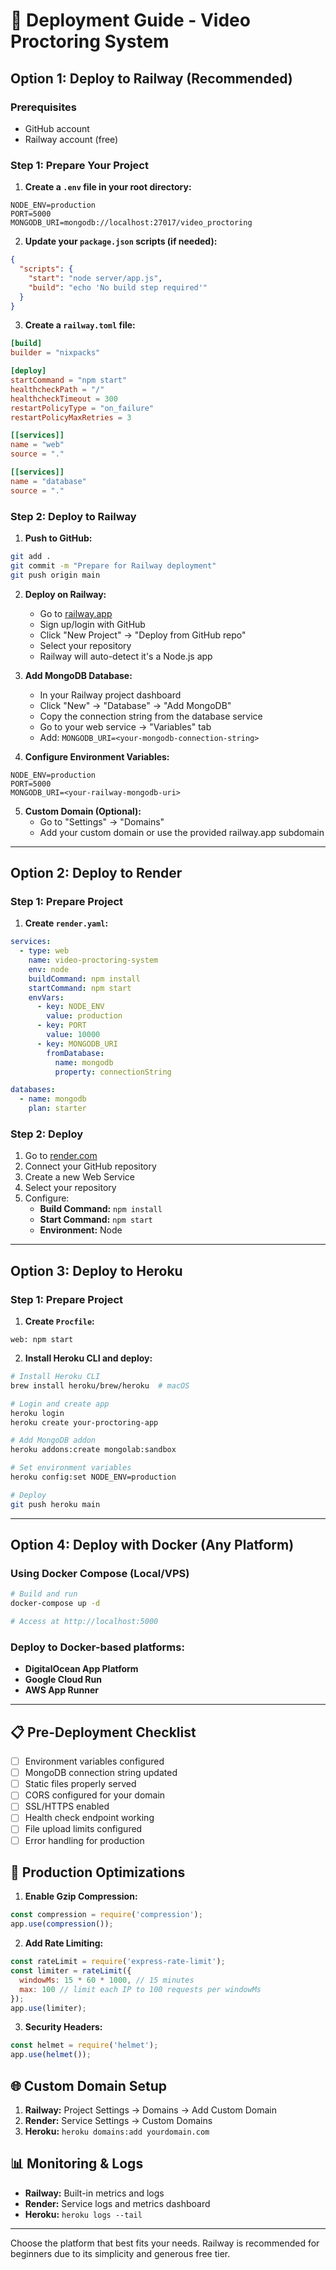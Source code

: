 # 🚀 Deployment Guide - Video Proctoring System

## Option 1: Deploy to Railway (Recommended)

### Prerequisites
- GitHub account
- Railway account (free)

### Step 1: Prepare Your Project

1. **Create a `.env` file in your root directory:**
```env
NODE_ENV=production
PORT=5000
MONGODB_URI=mongodb://localhost:27017/video_proctoring
```

2. **Update your `package.json` scripts (if needed):**
```json
{
  "scripts": {
    "start": "node server/app.js",
    "build": "echo 'No build step required'"
  }
}
```

3. **Create a `railway.toml` file:**
```toml
[build]
builder = "nixpacks"

[deploy]
startCommand = "npm start"
healthcheckPath = "/"
healthcheckTimeout = 300
restartPolicyType = "on_failure"
restartPolicyMaxRetries = 3

[[services]]
name = "web"
source = "."

[[services]]
name = "database"
source = "."
```

### Step 2: Deploy to Railway

1. **Push to GitHub:**
```bash
git add .
git commit -m "Prepare for Railway deployment"
git push origin main
```

2. **Deploy on Railway:**
   - Go to [railway.app](https://railway.app)
   - Sign up/login with GitHub
   - Click "New Project" → "Deploy from GitHub repo"
   - Select your repository
   - Railway will auto-detect it's a Node.js app

3. **Add MongoDB Database:**
   - In your Railway project dashboard
   - Click "New" → "Database" → "Add MongoDB"
   - Copy the connection string from the database service
   - Go to your web service → "Variables" tab
   - Add: `MONGODB_URI=<your-mongodb-connection-string>`

4. **Configure Environment Variables:**
```
NODE_ENV=production
PORT=5000
MONGODB_URI=<your-railway-mongodb-uri>
```

5. **Custom Domain (Optional):**
   - Go to "Settings" → "Domains"
   - Add your custom domain or use the provided railway.app subdomain

---

## Option 2: Deploy to Render

### Step 1: Prepare Project
1. **Create `render.yaml`:**
```yaml
services:
  - type: web
    name: video-proctoring-system
    env: node
    buildCommand: npm install
    startCommand: npm start
    envVars:
      - key: NODE_ENV
        value: production
      - key: PORT
        value: 10000
      - key: MONGODB_URI
        fromDatabase:
          name: mongodb
          property: connectionString

databases:
  - name: mongodb
    plan: starter
```

### Step 2: Deploy
1. Go to [render.com](https://render.com)
2. Connect your GitHub repository
3. Create a new Web Service
4. Select your repository
5. Configure:
   - **Build Command:** `npm install`
   - **Start Command:** `npm start`
   - **Environment:** Node

---

## Option 3: Deploy to Heroku

### Step 1: Prepare Project
1. **Create `Procfile`:**
```
web: npm start
```

2. **Install Heroku CLI and deploy:**
```bash
# Install Heroku CLI
brew install heroku/brew/heroku  # macOS

# Login and create app
heroku login
heroku create your-proctoring-app

# Add MongoDB addon
heroku addons:create mongolab:sandbox

# Set environment variables
heroku config:set NODE_ENV=production

# Deploy
git push heroku main
```

---

## Option 4: Deploy with Docker (Any Platform)

### Using Docker Compose (Local/VPS)
```bash
# Build and run
docker-compose up -d

# Access at http://localhost:5000
```

### Deploy to Docker-based platforms:
- **DigitalOcean App Platform**
- **Google Cloud Run**
- **AWS App Runner**

---

## 📋 Pre-Deployment Checklist

- [ ] Environment variables configured
- [ ] MongoDB connection string updated
- [ ] Static files properly served
- [ ] CORS configured for your domain
- [ ] SSL/HTTPS enabled
- [ ] Health check endpoint working
- [ ] File upload limits configured
- [ ] Error handling for production

## 🔧 Production Optimizations

1. **Enable Gzip Compression:**
```javascript
const compression = require('compression');
app.use(compression());
```

2. **Add Rate Limiting:**
```javascript
const rateLimit = require('express-rate-limit');
const limiter = rateLimit({
  windowMs: 15 * 60 * 1000, // 15 minutes
  max: 100 // limit each IP to 100 requests per windowMs
});
app.use(limiter);
```

3. **Security Headers:**
```javascript
const helmet = require('helmet');
app.use(helmet());
```

## 🌐 Custom Domain Setup

1. **Railway:** Project Settings → Domains → Add Custom Domain
2. **Render:** Service Settings → Custom Domains
3. **Heroku:** `heroku domains:add yourdomain.com`

## 📊 Monitoring & Logs

- **Railway:** Built-in metrics and logs
- **Render:** Service logs and metrics dashboard
- **Heroku:** `heroku logs --tail`

---

Choose the platform that best fits your needs. Railway is recommended for beginners due to its simplicity and generous free tier.